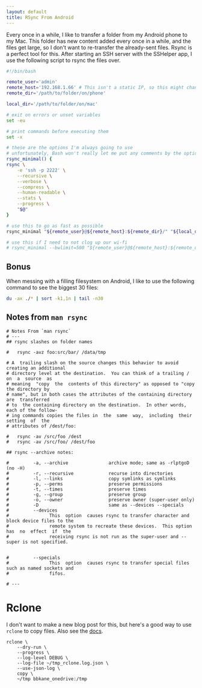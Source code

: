 ```yaml
---
layout: default
title: RSync From Android
---
```


Every once in a while, I like to transfer a folder from my Android phone to my Mac. This folder has new content added every once in a while, and the files get large, so I don't want to re-transfer the already-sent files. Rsync is a perfect tool for this. After starting an SSH server with the SSHelper app, I use the following script to rsync the files over.

```bash
#!/bin/bash

remote_user='admin'
remote_host='192.168.1.66' # This isn't a static IP, so this might change once in a while. Check SSHelper output
remote_dir='/path/to/folder/on/phone'

local_dir='/path/to/folder/on/mac'

# exit on errors or unset variables
set -eu

# print commands before executing them
set -x

# these are the options I'm always going to use
# unfortunately, Bash won't really let me put any comments by the options
rsync_minimal() {
rsync \
    -e 'ssh -p 2222' \
    --recursive \
    --verbose \
    --compress \
    --human-readable \
    --stats \
    --progress \
    "$@"
}

# use this to go as fast as possible
rsync_minimal "${remote_user}@${remote_host}:${remote_dir}/" "${local_dir}/"

# use this if I need to not clog up our wi-fi
# rsync_minimal --bwlimit=500 "${remote_user}@${remote_host}:${remote_dir}/" "${local_dir}/"
```

## Bonus

When messing with a  filling filesystem on Android, I like to use the following command to see the biggest 30 files:

```bash
du -ax ./* | sort -k1,1n | tail -n30
```

## Notes from `man rsync`

```
# Notes From `man rsync`
# ---
## rsync slashes on folder names

#   rsync -avz foo:src/bar/ /data/tmp

# A  trailing slash on the source changes this behavior to avoid creating an additional
# directory level at the destination.  You can think of a trailing /  on  a  source  as
# meaning  "copy  the  contents of this directory" as opposed to "copy the directory by
# name", but in both cases the attributes of the containing directory  are  transferred
# to  the containing directory on the destination.  In other words, each of the follow-
# ing commands copies the files in  the  same  way,  including  their  setting  of  the
# attributes of /dest/foo:

#   rsync -av /src/foo /dest
#   rsync -av /src/foo/ /dest/foo

## rsync --archive notes:

#         -a, --archive               archive mode; same as -rlptgoD (no -H)
#         -r, --recursive             recurse into directories
#         -l, --links                 copy symlinks as symlinks
#         -p, --perms                 preserve permissions
#         -t, --times                 preserve times
#         -g, --group                 preserve group
#         -o, --owner                 preserve owner (super-user only)
#         -D                          same as --devices --specials
#         --devices
#               This  option  causes rsync to transfer character and block device files to the
#               remote system to recreate these devices.  This option has  no  effect  if  the
#               receiving rsync is not run as the super-user and --super is not specified.


#         --specials
#               This  option  causes rsync to transfer special files such as named sockets and
#               fifos.

# ---
```

# Rclone

I don't want to make a new blog post for this, but here's a good way to use `rclone` to copy files. Also see the [docs](https://rclone.org/commands/rclone_copy/).

```
rclone \
    --dry-run \
    --progress \
    --log-level DEBUG \
    --log-file ~/tmp_rclone.log.json \
    --use-json-log \
    copy \
    ~/tmp bbkane_onedrive:/tmp
```

